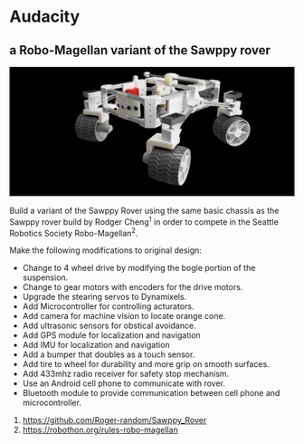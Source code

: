# Audacity
## a Robo-Magellan variant of the Sawppy rover
![Audacity](/Images/Audacity.png?raw=true "Audacity")

Build a variant of the Sawppy Rover using the same basic chassis as the Sawppy rover build by Rodger Cheng<sup>1</sup> in order to compete in the Seattle Robotics Society Robo-Magellan<sup>2</sup>.

Make the following modifications to original design:

+ Change to 4 wheel drive by modifying the bogie portion of the suspension.
+ Change to gear motors with encoders for the drive motors.
+ Upgrade the stearing servos to Dynamixels.
+ Add Microcontroller for controlling acturators.
+ Add camera for machine vision to locate orange cone.
+ Add ultrasonic sensors for obstical avoidance.
+ Add GPS module for localization and navigation
+ Add IMU for localization and navigation
+ Add a bumper that doubles as a touch sensor.
+ Add tire to wheel for durability and more grip on smooth surfaces.
+ Add 433mhz radio receiver for safety stop mechanism.
+ Use an Android cell phone to communicate with rover.
+ Bluetooth module to provide communication between cell phone and microcontroller.

1. https://github.com/Roger-random/Sawppy_Rover
2. https://robothon.org/rules-robo-magellan
